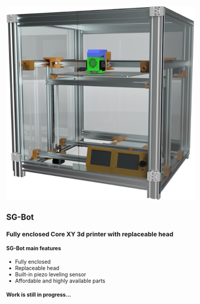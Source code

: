 ![](https://github.com/slim-gears/sg-bot/raw/master/docs/img/sgbot-render-1.png)

## SG-Bot
### Fully enclosed Core XY 3d printer with replaceable head

#### SG-Bot main features
- Fully enclosed
- Replaceable head
- Built-in piezo leveling sensor
- Affordable and highly available parts

#### Work is still in progress...
